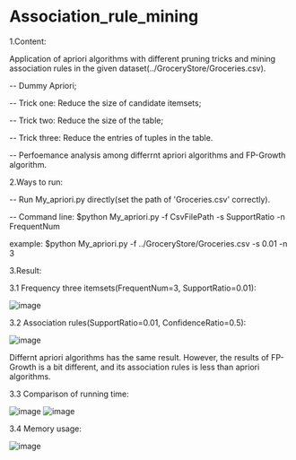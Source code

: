 # Association_rule_mining
1.Content: 

Application of apriori algorithms with different pruning tricks and mining association rules in the given dataset(../GroceryStore/Groceries.csv).

-- Dummy Apriori;

-- Trick one: Reduce the size of candidate itemsets;

-- Trick two: Reduce the size of the table;

-- Trick three: Reduce the entries of tuples in the table.

-- Perfoemance analysis among differrnt apriori algorithms and FP-Growth algorithm.


2.Ways to run:

-- Run My_apriori.py directly(set the path of 'Groceries.csv' correctly).

-- Command line: $python My_apriori.py -f CsvFilePath -s SupportRatio -n FrequentNum

example: $python My_apriori.py -f ../GroceryStore/Groceries.csv -s 0.01 -n 3


3.Result:

3.1 Frequency three itemsets(FrequentNum=3, SupportRatio=0.01):

![image](https://user-images.githubusercontent.com/68360191/116813061-81675e00-ab84-11eb-96ff-25e167f0c767.png)


3.2 Association rules(SupportRatio=0.01, ConfidenceRatio=0.5):

![image](https://user-images.githubusercontent.com/68360191/116813211-4ade1300-ab85-11eb-9b4f-f7bf379fcb2d.png)

Differnt apriori algorithms has the same result. However, the results of FP-Growth is a bit different, and its association rules is less than apriori algorithms.

3.3 Comparison of running time:

![image](https://user-images.githubusercontent.com/68360191/116813237-73fea380-ab85-11eb-9412-78892c29b57a.png)
![image](https://user-images.githubusercontent.com/68360191/116813240-782ac100-ab85-11eb-8a80-583fdda04ff2.png)

3.4 Memory usage:

![image](https://user-images.githubusercontent.com/68360191/116813260-8d9feb00-ab85-11eb-885d-4dae5c7d12c9.png)
